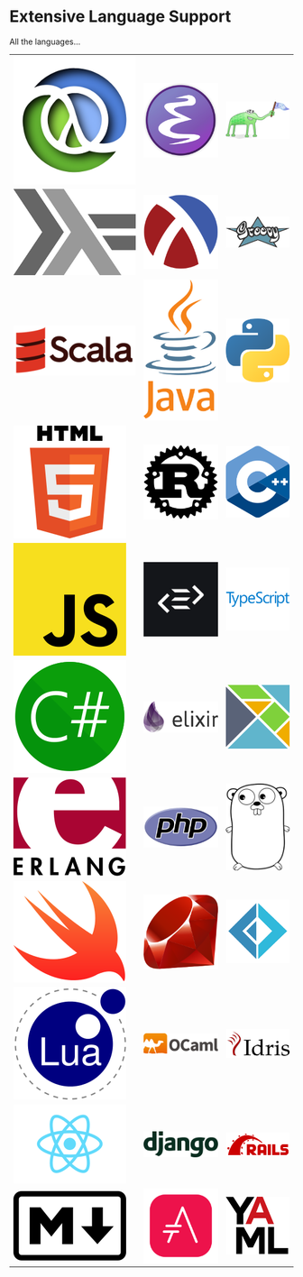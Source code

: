 # Extensive Language Support

All the languages...

<table>
  <tr>
    <td>
      <a href="http://spacemacs.org/layers/+lang/clojure/README.html">
        <img src="/images/clojure-logo-3d.png" alt="Clojure Layer"/>
      </a>
    </td>
    <td>
      <a href="http://spacemacs.org/layers/+lang/emacs-lisp/README.html">
        <img src="/images/emacs-logo-48.png" alt="ELisp Layer"/>
      </a>
    </td>
    <td>
      <a href="http://spacemacs.org/layers/+lang/common-lisp/README.html">
        <img src="/images/lisp-logo-alien-256.png" alt="Common Lisp"/>
      </a>
    </td>
  </tr>
  <tr>
    <td>
      <a href="http://spacemacs.org/layers/+lang/haskell/README.html">
        <img src="/images/haskell-logo.png" alt="Haskell"/>
      </a>
    </td>
    <td>
      <a href="http://spacemacs.org/layers/+lang/racket/README.html">
        <img src="/images/racket-logo.png" alt="Racket Layer"/>
      </a>
    </td>
    <td>
      <a href="http://develop.spacemacs.org/layers/+lang/groovy/README.html">
        <img src="/images/200px-Groovy-logo.png" alt="Groovy"/>
      </a>
    </td>
  </tr>
  <tr>
    <td>
      <a href="http://spacemacs.org/layers/+lang/scala/README.html">
        <img src="/images/Scala_logo.png" alt="Scala"/>
      </a>
    </td>
    <td>
      <a href="http://spacemacs.org/layers/+lang/java/README.html">
        <img src="/images/200px-Java-Logo.png" alt="Java"/>
      </a>
    </td>
    <td>
      <a href="http://spacemacs.org/layers/+lang/python/README.html">
        <img src="/images/200px-Python-logo.png" alt="Python"/>
      </a>
    </td>
  </tr>
  <tr>
    <td>
      <a href="http://spacemacs.org/layers/+lang/html/README.html">
        <img src="/images/200px-HTML5_logo.png" alt="HTML Layer"/>
      </a>
    </td>
    <td>
      <a href="http://spacemacs.org/layers/+lang/rust/README.html">
        <img src="/images/200px-Rust_logo.png" alt="Rust"/>
      </a>
    </td>
    <td>
      <a href="http://spacemacs.org/layers/+lang/c-c++/README.html">
        <img src="/images/200px-ISO_C++_Logo.png" alt="C/C++"/>
      </a>
    </td>
  </tr>
  <tr>
    <td>
      <a href="http://spacemacs.org/layers/+lang/javascript/README.html">
        <img src="/images/200px-Unofficial_JavaScript_logo.png" alt="JavaScript"/>
      </a>
    </td>
    <td>
      <a href="http://spacemacs.org/layers/+lang/purescript/README.html">
        <img src="/images/PureScript_Logo.png" alt="Purescript"/>
      </a>
    </td>
    <td>
      <a href="http://spacemacs.org/layers/+lang/typescript/README.html">
        <img src="/images/typescript-logo.png" alt="Typescript"/>
      </a>
    </td>
  </tr>
  <tr>
    <td>
      <a href="http://spacemacs.org/layers/+lang/csharp/README.html">
        <img src="/images/logo_CSharp.png" alt="C#"/>
      </a>
    </td>
    <td>
      <a href="http://spacemacs.org/layers/+lang/elixir/README.html">
        <img src="/images/elixir-logo.png" alt="Elixir"/>
      </a>
    </td>
    <td>
      <a href="http://spacemacs.org/layers/+lang/elm/README.html">
        <img src="/images/200px-Elm_logo.png" alt="Elm"/>
      </a>
    </td>
  </tr>  
  <tr>
    <td>
      <a href="http://spacemacs.org/layers/+lang/erlang/README.html">
        <img src="/images/200px-Erlang_logo.png" alt="Erlang"/>
      </a>
    </td>
    <td>
      <a href="http://spacemacs.org/layers/+lang/php/README.html">
        <img src="/images/200px-PHP-logo.png" alt="PHP"/>
      </a>
    </td>
    <td>
      <a href="http://spacemacs.org/layers/+lang/go/README.html">
        <img src="/images/golang-logo.png" alt="Golang"/>
      </a>
    </td>
  </tr>  
  <tr>
    <td>
      <a href="http://spacemacs.org/layers/+lang/swift/README.html">
        <img src="/images/200px-Swift_logo.png" alt="Swift"/>
      </a>
    </td>
    <td>
      <a href="http://spacemacs.org/layers/+lang/ruby/README.html">
        <img src="/images/200px-Ruby_logo.png" alt="Ruby"/>
      </a>
    </td>
    <td>
      <a href="http://spacemacs.org/layers/+lang/fsharp/README.html">
        <img src="/images/Fsharp_logo.png" alt="F#"/>
      </a>
    </td>
  </tr> 
  <tr>
    <td>
      <a href="http://spacemacs.org/layers/+lang/lua/README.html">
        <img src="/images/200px-Lua-logo.png" alt="Lua"/>
      </a>
    </td>
    <td>
      <a href="http://spacemacs.org/layers/+lang/ocaml/README.html">
        <img src="/images/ocaml-logo.png" alt="OCaml"/>
      </a>
    </td>
    <td>
      <a href="http://spacemacs.org/layers/+lang/idris/README.html">
        <img src="/images/idris-logo.png" alt="Idris"/>
      </a>
    </td>
  </tr> 
  <tr>
    <td>
      <a href="http://spacemacs.org/layers/+frameworks/react/README.html">
        <img src="/images/200px-React-icon.png" alt="React"/>
      </a>
    </td>
    <td>
      <a href="http://spacemacs.org/layers/+frameworks/django/README.html">
        <img src="/images/django-logo.png" alt="Django"/>
      </a>
    </td>
    <td>
      <a href="http://spacemacs.org/layers/+frameworks/ruby-on-rails/README.html">
        <img src="/images/Ruby_On_Rails_Logo.png" alt="Ruby on Rails"/>
      </a>
    </td>
  </tr>
  <tr>
    <td>
      <a href="http://spacemacs.org/layers/+lang/markdown/README.html">
        <img src="/images/200px-Markdown.png" alt="Markdown"/>
      </a>
    </td>
    <td>
      <a href="http://spacemacs.org/layers/+lang/asciidoc/README.html">
        <img src="/images/asciidoctor-logo.png" alt="AsciiDoc"/>
      </a>
    </td>
    <td>
      <a href="http://spacemacs.org/layers/+lang/yaml/README.html">
        <img src="/images/yaml-logo.png" alt="YAML"/>
      </a>
    </td>
  </tr>
</table>

